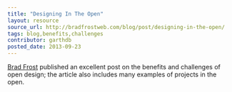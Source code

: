 ```yaml
---
title: "Designing In The Open"
layout: resource
source_url: http://bradfrostweb.com/blog/post/designing-in-the-open/
tags: blog,benefits,challenges
contributor: garthdb
posted_date: 2013-09-23
---
```

[Brad Frost](http://www.twitter.com/brad_frost) published an excellent post on the benefits and challenges of open design; the article also includes many examples of projects in the open.
